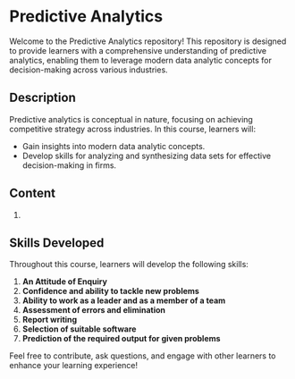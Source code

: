 # Predictive Analytics 

Welcome to the Predictive Analytics repository! This repository is designed to provide learners with a comprehensive understanding of predictive analytics, enabling them to leverage modern data analytic concepts for decision-making across various industries.

## Description
Predictive analytics is conceptual in nature, focusing on achieving competitive strategy across industries. In this course, learners will:
- Gain insights into modern data analytic concepts.
- Develop skills for analyzing and synthesizing data sets for effective decision-making in firms.

## Content
1.

## Skills Developed
Throughout this course, learners will develop the following skills:
1. **An Attitude of Enquiry**
2. **Confidence and ability to tackle new problems**
3. **Ability to work as a leader and as a member of a team**
4. **Assessment of errors and elimination** 
5. **Report writing**
6. **Selection of suitable software** 
7. **Prediction of the required output for given problems**

Feel free to contribute, ask questions, and engage with other learners to enhance your learning experience!
